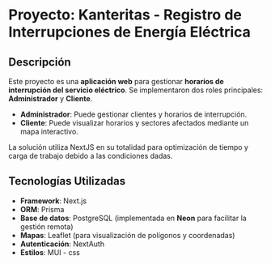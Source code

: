 # Proyecto: **Kanteritas - Registro de Interrupciones de Energía Eléctrica**

## Descripción

Este proyecto es una **aplicación web** para gestionar **horarios de interrupción del servicio eléctrico**. Se implementaron dos roles principales: **Administrador** y **Cliente**.

- **Administrador**: Puede gestionar clientes y horarios de interrupción.
- **Cliente**: Puede visualizar horarios y sectores afectados mediante un mapa interactivo.

La solución utiliza NextJS en su totalidad para optimización de tiempo y carga de trabajo debido a las condiciones dadas.

## Tecnologías Utilizadas

- **Framework**: Next.js
- **ORM**: Prisma
- **Base de datos**: PostgreSQL (implementada en **Neon** para facilitar la gestión remota)
- **Mapas**: Leaflet (para visualización de polígonos y coordenadas)
- **Autenticación**: NextAuth
- **Estilos**: MUI - css
